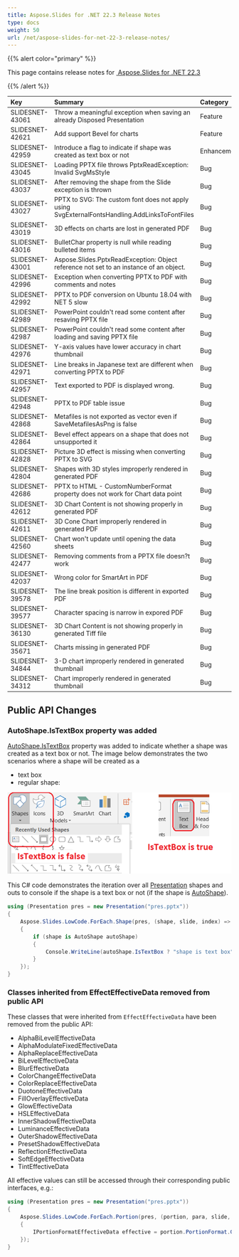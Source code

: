 ```yaml
---
title: Aspose.Slides for .NET 22.3 Release Notes
type: docs
weight: 50
url: /net/aspose-slides-for-net-22-3-release-notes/
---
```


{{% alert color="primary" %}} 

This page contains release notes for [ Aspose.Slides for .NET 22.3](https://www.nuget.org/packages/Aspose.Slides.NET/)

{{% /alert %}} 

|**Key**|**Summary**|**Category**|**Related Documentation**|
| :- | :- | :- | :- |
|SLIDESNET-43061|Throw a meaningful exception when saving an already Disposed Presentation|Feature|<https://docs.aspose.com/slides/net/save-presentation/>
|SLIDESNET-42621|Add support Bevel for charts|Feature|<https://docs.aspose.com/slides/net/create-chart/>
|SLIDESNET-42959|Introduce a flag to indicate if shape was created as text box or not|Enhancement|
|SLIDESNET-43045|Loading PPTX file throws PptxReadException: Invalid SvgMsStyle|Bug|<https://docs.aspose.com/slides/net/render-a-slide-as-an-svg-image/>
|SLIDESNET-43037|After removing the shape from the Slide exception is thrown|Bug|<https://docs.aspose.com/slides/net/open-presentation/>
|SLIDESNET-43027|PPTX to SVG: The custom font does not apply using SvgExternalFontsHandling.AddLinksToFontFiles|Bug|<https://docs.aspose.com/slides/net/render-a-slide-as-an-svg-image/>
|SLIDESNET-43019|3D effects on charts are lost in generated PDF|Bug|<https://docs.aspose.com/slides/net/convert-powerpoint-to-pdf/>
|SLIDESNET-43016|BulletChar property is null while reading bulleted items|Bug|<https://docs.aspose.com/slides/net/shape-effective-properties>
|SLIDESNET-43001|Aspose.Slides.PptxReadException: Object reference not set to an instance of an object.|Bug|<https://docs.aspose.com/slides/net/open-presentation/>
|SLIDESNET-42996|Exception when converting PPTX to PDF with comments and notes|Bug|<https://docs.aspose.com/slides/net/convert-powerpoint-to-pdf/>
|SLIDESNET-42992|PPTX to PDF conversion on Ubuntu 18.04 with NET 5 slow|Bug|<https://docs.aspose.com/slides/net/convert-powerpoint-to-pdf/>
|SLIDESNET-42989|PowerPoint couldn't read some content after resaving PPTX file|Bug|<https://docs.aspose.com/slides/net/save-presentation/>
|SLIDESNET-42987|PowerPoint couldn't read some content after loading and saving PPTX file|Bug|<https://docs.aspose.com/slides/net/save-presentation/>
|SLIDESNET-42976| Y-axis values have lower accuracy in chart thumbnail|Bug|<https://docs.aspose.com/slides/net/create-chart/>
|SLIDESNET-42971|Line breaks in Japanese text are different when converting PPTX to PDF|Bug|<https://docs.aspose.com/slides/net/convert-powerpoint-to-pdf/>
|SLIDESNET-42957|Text exported to PDF is displayed wrong.|Bug|<https://docs.aspose.com/slides/net/convert-powerpoint-to-pdf/>
|SLIDESNET-42948|PPTX to PDF table issue|Bug|< https://docs.aspose.com/slides/net/convert-powerpoint-to-pdf/>
|SLIDESNET-42868|Metafiles is not exported as vector even if SaveMetafilesAsPng is false|Bug|<https://docs.aspose.com/slides/net/convert-powerpoint-to-pdf/>
|SLIDESNET-42864|Bevel effect appears on a shape that does not unsupported it|Bug|<https://docs.aspose.com/slides/net/3d-presentation/>
|SLIDESNET-42828|Picture 3D effect is missing when converting PPTX to SVG|Bug|<https://docs.aspose.com/slides/net/render-a-slide-as-an-svg-image/>
|SLIDESNET-42804|Shapes with 3D styles improperly rendered in generated PDF|Bug|<https://docs.aspose.com/slides/net/convert-powerpoint-to-pdf/>
|SLIDESNET-42686|PPTX to HTML - CustomNumberFormat property does not work for Chart data point|Bug|<https://docs.aspose.com/slides/net/create-chart/>
|SLIDESNET-42612|3D Chart Content is not showing properly in generated PDF|Bug|< https://docs.aspose.com/slides/net/convert-powerpoint-to-pdf/>
|SLIDESNET-42611|3D Cone Chart improperly rendered in generated PDF|Bug|<https://docs.aspose.com/slides/net/convert-powerpoint-to-pdf/>
|SLIDESNET-42560|Chart won't update until opening the data sheets|Bug|<https://docs.aspose.com/slides/net/create-chart/>
|SLIDESNET-42477|Removing comments from a PPTX file doesn?t work|Bug|<https://docs.aspose.com/slides/net/presentation-comments/>
|SLIDESNET-42037|Wrong color for SmartArt in PDF|Bug|<https://docs.aspose.com/slides/net/convert-powerpoint-to-pdf/>
|SLIDESNET-39578|The line break position is different in exported PDF|Bug|<https://docs.aspose.com/slides/net/convert-powerpoint-to-pdf/>
|SLIDESNET-39577|Character spacing is narrow in expored PDF|Bug|<https://docs.aspose.com/slides/net/convert-powerpoint-to-pdf/>
|SLIDESNET-36130|3D Chart Content is not showing properly in generated Tiff file|Bug|<https://docs.aspose.com/slides/net/convert-slide/>
|SLIDESNET-35671|Charts missing in generated PDF|Bug|<https://docs.aspose.com/slides/net/convert-powerpoint-to-pdf/>
|SLIDESNET-34844|3-D chart improperly rendered in generated thumbnail|Bug|<https://docs.aspose.com/slides/net/convert-slide/>
|SLIDESNET-34312|Chart improperly rendered in generated thumbnail|Bug|<https://docs.aspose.com/slides/net/convert-slide/>

## **Public API Changes**

### AutoShape.IsTextBox property was added ###

[AutoShape.IsTextBox](https://reference.aspose.com/slides/net/aspose.slides/autoshape/properties/istextbox) property was added to indicate whether a shape was created as a text box or not. The image below demonstrates the two scenarios where a shape will be created as a 

* text box 
* regular shape:

![Text box and shape](istextbox.png)

This C# code demonstrates the iteration over all [Presentation](https://reference.aspose.com/slides/net/aspose.slides/presentation) shapes and outs to console if the shape is a text box or not (if the shape is [AutoShape](https://reference.aspose.com/slides/net/aspose.slides/autoshape)).

``` csharp
using (Presentation pres = new Presentation("pres.pptx"))
{
    Aspose.Slides.LowCode.ForEach.Shape(pres, (shape, slide, index) =>
    {
        if (shape is AutoShape autoShape)
        {
            Console.WriteLine(autoShape.IsTextBox ? "shape is text box" : "shape is text not box");
        }
    });
}
```

### Classes inherited from EffectEffectiveData removed from public API ###

These classes that were inherited from `EffectEffectiveData` have been removed from the public API:

* AlphaBiLevelEffectiveData
* AlphaModulateFixedEffectiveData
* AlphaReplaceEffectiveData
* BiLevelEffectiveData
* BlurEffectiveData
* ColorChangeEffectiveData
* ColorReplaceEffectiveData
* DuotoneEffectiveData
* FillOverlayEffectiveData
* GlowEffectiveData
* HSLEffectiveData
* InnerShadowEffectiveData
* LuminanceEffectiveData
* OuterShadowEffectiveData
* PresetShadowEffectiveData
* ReflectionEffectiveData
* SoftEdgeEffectiveData
* TintEffectiveData

All effective values can still be accessed through their corresponding public interfaces, e.g.:

``` csharp
using (Presentation pres = new Presentation("pres.pptx"))
{
    Aspose.Slides.LowCode.ForEach.Portion(pres, (portion, para, slide, index) =>
    {
        IPortionFormatEffectiveData effective = portion.PortionFormat.GetEffective();
    });
}
```
